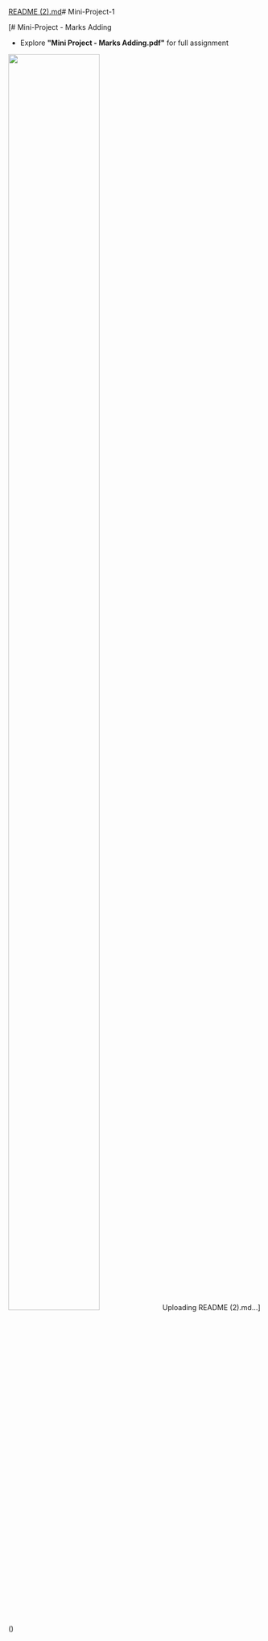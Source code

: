 [README (2).md](https://github.com/user-attachments/files/15857384/README.2.md)# Mini-Project-1



[# Mini-Project - Marks Adding

- Explore **"Mini Project - Marks Adding.pdf"** for full assignment


<img src="https://github.com/psrana/Mini-Project-Marks-Adding/assets/7460892/9be14aa0-eaa0-403a-9575-32771724f0e2" width="60%" height="80%" />
Uploading README (2).md…]()
